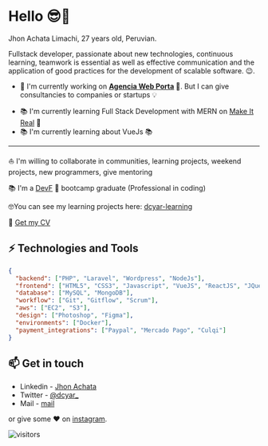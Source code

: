 # Hello 😎🤘

Jhon Achata Limachi, 27 years old, Peruvian.

Fullstack developer, passionate about new technologies, continuous learning, teamwork is essential as well as effective communication and the application of good practices for the development of scalable software. 😉.

- 🚀 I'm currently working on **<span style="text-color: green !important;">[Agencia Web Porta](https://porta.com.py) 🧡</span>**. But I can give consultancies to companies or startups 💡

<!-- - 🚀 I can give consultancies to companies or startups 💡 -->
- 📚 I'm currently learning Full Stack Development with MERN on [Make It Real](https://makeitreal.camp) 🧡
- 📚 I'm currently learning about VueJs 📚

<hr />

⛵ I'm willing to collaborate in communities, learning projects, weekend projects, new programmers, give mentoring

📚 I'm a [DevF](https://devf.la/) 💜 bootcamp graduate (Professional in coding)

🤓You can see my learning projects here: [dcyar-learning](https://github.com/dcyar-learning)

💾 [Get my CV](./jhon-marco-achata-limachi.pdf)

## ⚡ Technologies and Tools

```json
{
  "backend": ["PHP", "Laravel", "Wordpress", "NodeJs"],
  "frontend": ["HTML5", "CSS3", "Javascript", "VueJS", "ReactJS", "JQuery", "Bootstrap", "TailwindCSS"],
  "database": ["MySQL", "MongoDB"],
  "workflow": ["Git", "Gitflow", "Scrum"],
  "aws": ["EC2", "S3"],
  "design": ["Photoshop", "Figma"],
  "environments": ["Docker"],
  "payment_integrations": ["Paypal", "Mercado Pago", "Culqi"]
}
```

## 📫 Get in touch

- Linkedin - [Jhon Achata](https://in.linkedin.com/in/jhonachata)
- Twitter - [@dcyar\_](https://twitter.com/dcyar_)
- Mail - [mail](mailto:jhonachata.dev@gmail.com)

or give some ♥ on [instagram](https://instagram.com/dcyar).

![visitors](https://visitor-badge.glitch.me/badge?page_id=dcyar/dcyar)

<!-- [![Jhon Achata Limachi's GitHub stats](https://github-readme-stats.vercel.app/api?username=dcyar&count_private=true&show_icons=true&theme=gruvbox)](https://github.com/dcyar/github-readme-stats) -->
